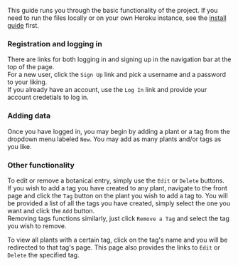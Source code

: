 This guide runs you through the basic functionality of the project. If you need to run the files locally or on your own Heroku instance, see the [install guide](./documentation/installguide.md) first.  

### Registration and logging in
There are links for both logging in and signing up in the navigation bar at the top of the page.  
For a new user, click the `Sign Up` link and pick a username and a password to your liking.  
If you already have an account, use the `Log In` link and provide your account credetials to log in.  

### Adding data
Once you have logged in, you may begin by adding a plant or a tag from the dropdown menu labeled `New`. You may add as many plants and/or tags as you like.  

### Other functionality
To edit or remove a botanical entry, simply use the `Edit` or `Delete` buttons.  
If you wish to add a tag you have created to any plant, navigate to the front page and click the `Tag` button on the plant you wish to add a tag to. You will be provided a list of all the tags you have created, simply select the one you want and click the `Add` button.  
Removing tags functions similarly, just click `Remove a Tag` and select the tag you wish to remove.  

To view all plants with a certain tag, click on the tag's name and you will be redirected to that tag's page. This page also provides the links to `Edit` or `Delete` the specified tag.
